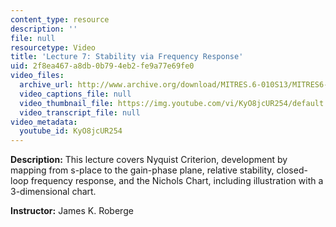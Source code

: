 ```yaml
---
content_type: resource
description: ''
file: null
resourcetype: Video
title: 'Lecture 7: Stability via Frequency Response'
uid: 2f8ea467-a8db-0b79-4eb2-fe9a77e69fe0
video_files:
  archive_url: http://www.archive.org/download/MITRES.6-010S13/MITRES6-010S13_lec07_300k.mp4
  video_captions_file: null
  video_thumbnail_file: https://img.youtube.com/vi/KyO8jcUR254/default.jpg
  video_transcript_file: null
video_metadata:
  youtube_id: KyO8jcUR254
---
```


**Description:** This lecture covers Nyquist Criterion, development by mapping from s-place to the gain-phase plane, relative stability, closed-loop frequency response, and the Nichols Chart, including illustration with a 3-dimensional chart.

**Instructor:** James K. Roberge